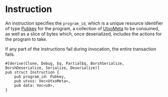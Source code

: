 # Instruction

An instruction specifies the `program_id`, which is a unique resource identifier of type [Pubkey](./pubkey.md) for the program, a collection of [UtxoMeta](./utxo.md#utxometa) to be consumed, as well as a slice of bytes which, once deserialized, includes the actions for the program to take. 

If any part of the instructions fail during invocation, the entire transaction fails.

```rust,ignore
#[derive(Clone, Debug, Eq, PartialEq, BorshSerialize, BorshDeserialize, Serialize, Deserialize)]
pub struct Instruction {
    pub program_id: Pubkey,
    pub utxos: Vec<UtxoMeta>,
    pub data: Vec<u8>,
}
```
